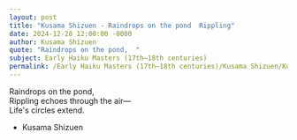 ```yaml
---
layout: post
title: "Kusama Shizuen - Raindrops on the pond  Rippling"
date: 2024-12-28 12:00:00 -0000
author: Kusama Shizuen
quote: "Raindrops on the pond,  "
subject: Early Haiku Masters (17th–18th centuries)
permalink: /Early Haiku Masters (17th–18th centuries)/Kusama Shizuen/Kusama Shizuen - Raindrops on the pond  Rippling
---
```


Raindrops on the pond,  
Rippling echoes through the air—  
Life's circles extend.

- Kusama Shizuen
